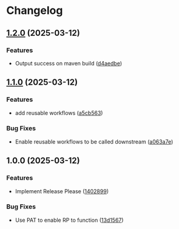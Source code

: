 # Changelog

## [1.2.0](https://github.com/mmelodyRTR/mmelody-super-dooper-release-process/compare/v1.1.0...v1.2.0) (2025-03-12)


### Features

* Output success on maven build ([d4aedbe](https://github.com/mmelodyRTR/mmelody-super-dooper-release-process/commit/d4aedbe3f6408a522263e9d92cf132bd46ade0cd))

## [1.1.0](https://github.com/mmelodyRTR/mmelody-super-dooper-release-process/compare/v1.0.0...v1.1.0) (2025-03-12)


### Features

* add reusable workflows ([a5cb563](https://github.com/mmelodyRTR/mmelody-super-dooper-release-process/commit/a5cb563b4e141332af4d9ce1140d4a986b039bf6))


### Bug Fixes

* Enable reusable workflows to be called downstream ([a063a7e](https://github.com/mmelodyRTR/mmelody-super-dooper-release-process/commit/a063a7e500ebe6e744e068753af643b5c9ba2189))

## 1.0.0 (2025-03-12)


### Features

* Implement Release Please ([1402899](https://github.com/mmelodyRTR/mmelody-super-dooper-release-process/commit/14028997f5432d0c081136c6bf87c93b4b562c73))


### Bug Fixes

* Use PAT to enable RP to function ([13d1567](https://github.com/mmelodyRTR/mmelody-super-dooper-release-process/commit/13d15679bbd6ac15d3fc5b65f09b2fe9252e3697))
